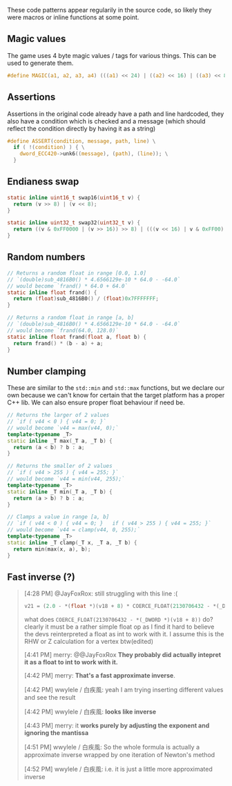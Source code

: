 These code patterns appear regularily in the source code, so likely they were macros or inline functions at some point.

## Magic values

The game uses 4 byte magic values / tags for various things.
This can be used to generate them.

```C
#define MAGIC(a1, a2, a3, a4) (((a1) << 24) | ((a2) << 16) | ((a3) << 8) | (a4))
```

## Assertions

Assertions in the original code already have a path and line hardcoded, they also have a condition which is checked and a message (which should reflect the condition directly by having it as a string)

```C
#define ASSERT(condition, message, path, line) \
  if ( !(condition) ) { \
    dword_ECC420->unk6((message), (path), (line)); \
  }
```

## Endianess swap

```C
static inline uint16_t swap16(uint16_t v) {
  return (v >> 8) | (v << 8);
}

static inline uint32_t swap32(uint32_t v) {
  return ((v & 0xFF0000 | (v >> 16)) >> 8) | (((v << 16) | v & 0xFF00) << 8);
}
```

## Random numbers

```C
// Returns a random float in range [0.0, 1.0]
// `(double)sub_4816B0() * 4.6566129e-10 * 64.0 - -64.0`
// would become `frand() * 64.0 + 64.0`
static inline float frand() {
  return (float)sub_4816B0() / (float)0x7FFFFFFF;
}

// Returns a random float in range [a, b]
// `(double)sub_4816B0() * 4.6566129e-10 * 64.0 - -64.0`
// would become `frand(64.0, 128.0)`
static inline float frand(float a, float b) {
  return frand() * (b - a) + a;
}
```

## Number clamping

These are similar to the `std::min` and `std::max` functions, but we declare our own because we can't know for certain that the target platform has a proper C++ lib.
We can also ensure proper float behaviour if need be.

```C++
// Returns the larger of 2 values
// `if ( v44 < 0 ) { v44 = 0; }`
// would become `v44 = max(v44, 0);`
template<typename _T>
static inline _T max(_T a, _T b) {
  return (a < b) ? b : a;
}

// Returns the smaller of 2 values
// `if ( v44 > 255 ) { v44 = 255; }`
// would become `v44 = min(v44, 255);`
template<typename _T>
static inline _T min(_T a, _T b) {
  return (a > b) ? b : a;
}

// Clamps a value in range [a, b]
// `if ( v44 < 0 ) { v44 = 0; }   if ( v44 > 255 ) { v44 = 255; }`
// would become `v44 = clamp(v44, 0, 255);`
template<typename _T>
static inline _T clamp(_T x, _T a, _T b) {
  return min(max(x, a), b);
}
```

## Fast inverse (?)

> [4:28 PM] @JayFoxRox: still struggling with this line :(
> 
> ```C
> v21 = (2.0 - *(float *)(v18 + 8) * COERCE_FLOAT(2130706432 - *(_DWORD *)(v18 + 8))) * COERCE_FLOAT(2130706432 - *(_DWORD *)(v18 + 8));
>  ```
> 
> what does `COERCE_FLOAT(2130706432 - *(_DWORD *)(v18 + 8))` do? clearly it must be a rather simple float op as I find it hard to believe the devs reinterpreted a float as int to work with it.
> I assume this is the RHW or Z calculation for a vertex btw(edited)
> 
> [4:41 PM] merry: @@JayFoxRox **They probably did actually intepret it as a float to int to work with it.**
> 
> [4:42 PM] merry: **That's a fast approximate inverse**.
> 
> [4:42 PM] wwylele / 白疾風: yeah I am trying inserting different values and see the result
> 
> [4:42 PM] wwylele / 白疾風: **looks like inverse**
> 
> [4:43 PM] merry: it **works purely by adjusting the exponent and ignoring the mantissa**
> 
> [4:51 PM] wwylele / 白疾風: So the whole formula is actually a approximate inverse wrapped by one iteration of Newton's method
> 
> [4:52 PM] wwylele / 白疾風: i.e. it is just a little more approximated inverse
